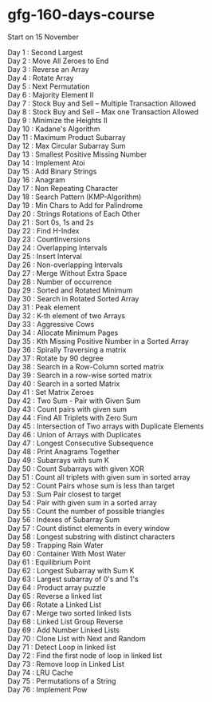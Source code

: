 # gfg-160-days-course

Start on 15 November


Day 1 : Second Largest <br>
Day 2 : Move All Zeroes to End <br>
Day 3 : Reverse an Array <br>
Day 4 : Rotate Array <br>
Day 5 : Next Permutation <br>
Day 6 : Majority Element II <br>
Day 7 : Stock Buy and Sell – Multiple Transaction Allowed <br> 
Day 8 : Stock Buy and Sell – Max one Transaction Allowed <br>
Day 9 : Minimize the Heights II <br>
Day 10 : Kadane's Algorithm <br>
Day 11 : Maximum Product Subarray <br>
Day 12 : Max Circular Subarray Sum <br>
Day 13 : Smallest Positive Missing Number <br>
Day 14 : Implement Atoi <br>
Day 15 : Add Binary Strings <br>
Day 16 : Anagram <br>
Day 17 : Non Repeating Character <br>
Day 18 : Search Pattern (KMP-Algorithm) <br>
Day 19 : Min Chars to Add for Palindrome <br>
Day 20 : Strings Rotations of Each Other <br>
Day 21 : Sort 0s, 1s and 2s <br>
Day 22 : Find H-Index <br>
Day 23 : CountInversions <br>
Day 24 : Overlapping Intervals <br>
Day 25 : Insert Interval <br>
Day 26 : Non-overlapping Intervals <br>
Day 27 : Merge Without Extra Space <br>
Day 28 : Number of occurrence <br>
Day 29 : Sorted and Rotated Minimum  <br>
Day 30 : Search in Rotated Sorted Array <br>
Day 31 : Peak element <br>
Day 32 : K-th element of two Arrays <br>
Day 33 : Aggressive Cows <br>
Day 34 : Allocate Minimum Pages <br>
Day 35 : Kth Missing Positive Number in a Sorted Array <br>
Day 36 : Spirally Traversing a matrix <br>
Day 37 : Rotate by 90 degree <br>
Day 38 : Search in a Row-Column sorted matrix <br>
Day 39 : Search in a row-wise sorted matrix <br>
Day 40 : Search in a sorted Matrix <br>
Day 41 : Set Matrix Zeroes <br>
Day 42 : Two Sum - Pair with Given Sum <br>
Day 43 : Count pairs with given sum <br>
Day 44 : Find All Triplets with Zero Sum <br>
Day 45 : Intersection of Two arrays with Duplicate Elements <br>
Day 46 : Union of Arrays with Duplicates <br>
Day 47 : Longest Consecutive Subsequence <br>
Day 48 : Print Anagrams Together <br>
Day 49 : Subarrays with sum K <br>
Day 50 : Count Subarrays with given XOR <br>
Day 51 : Count all triplets with given sum in sorted array <br>
Day 52 : Count Pairs whose sum is less than target <br>
Day 53 : Sum Pair closest to target <br>
Day 54 : Pair with given sum in a sorted array <br>
Day 55 : Count the number of possible triangles <br>
Day 56 : Indexes of Subarray Sum <br>
Day 57 : Count distinct elements in every window <br>
Day 58 : Longest substring with distinct characters <br>
Day 59 : Trapping Rain Water <br>
Day 60 : Container With Most Water <br>
Day 61 : Equilibrium Point <br>
Day 62 : Longest Subarray with Sum K <br>
Day 63 : Largest subarray of 0's and 1's <br>
Day 64 : Product array puzzle <br>
Day 65 : Reverse a linked list <br>
Day 66 : Rotate a Linked List <br>
Day 67 : Merge two sorted linked lists <br>
Day 68 : Linked List Group Reverse <br>
Day 69 : Add Number Linked Lists <br>
Day 70 : Clone List with Next and Random <br>
Day 71 : Detect Loop in linked list <br>
Day 72 : Find the first node of loop in linked list <br>
Day 73 : Remove loop in Linked List <br>
Day 74 : LRU Cache <br>
Day 75 : Permutations of a String <br>
Day 76 : Implement Pow <br>